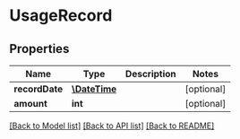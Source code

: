 # UsageRecord

## Properties
Name | Type | Description | Notes
------------ | ------------- | ------------- | -------------
**recordDate** | [**\DateTime**](\DateTime.md) |  | [optional] 
**amount** | **int** |  | [optional] 

[[Back to Model list]](../README.md#documentation-for-models) [[Back to API list]](../README.md#documentation-for-api-endpoints) [[Back to README]](../README.md)

